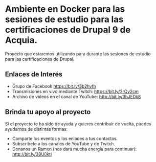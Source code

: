 # Ambiente en Docker para las sesiones de estudio para las certificaciones de Drupal 9 de Acquia.
Proyecto que estaremos utilizando para durante las sesiones de estudio para las certificaciones de Drupal.

## Enlaces de Interés
* Grupo de Facebook https://bit.ly/3b2hvfh
* Transmisiones en vivo mediante Twitch: https://bit.ly/3rQy2cm
* Archivo de videos en el canal de YouTube: http://bit.ly/3hJEDk8

## Brinda tu apoyo al proyecto
Si el proyecto te ha sido de ayuda y quieres contribuir de vuelta, puedes ayudarnos de distintas formas:
* Comparte los eventos y los enlaces a tus contactos.
* Subscribete a los canales de YouTube y de Twitch.
* Donanos un Ramen (nos dará mucha energía para continuar): http://bit.ly/38U0ktI

